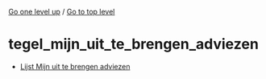 <!-- generated by markdown-notes-tree -->

<!-- upward navigation links generated by markdown-notes-tree start here -->

[Go one level up](../SUMMARY.md) / [Go to top level](../../../../SUMMARY.md)

<!-- upward navigation links generated by markdown-notes-tree end here -->

# tegel_mijn_uit_te_brengen_adviezen

<!-- optional markdown-notes-tree directory description starts here -->

<!-- optional markdown-notes-tree directory description ends here -->

- [Lijst Mijn uit te brengen adviezen](lijst_mijn_uit_te_brengen_adviezen.md)
